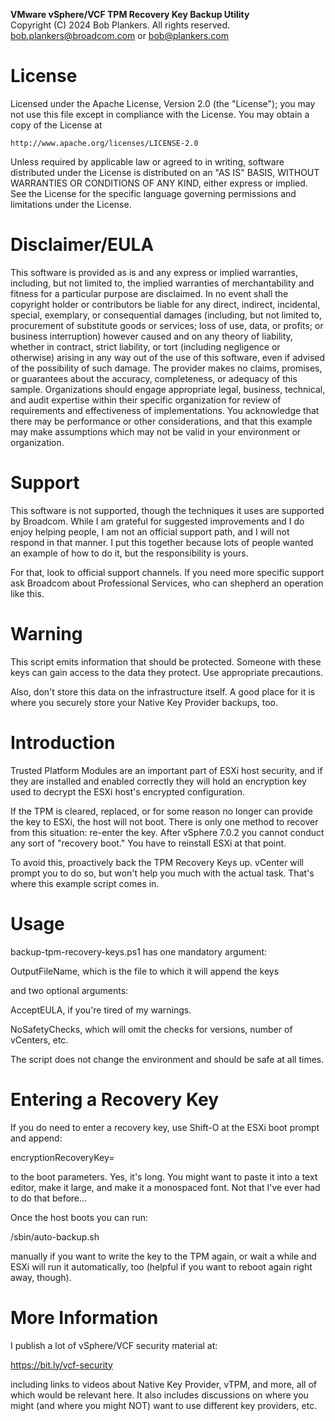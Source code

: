 **VMware vSphere/VCF TPM Recovery Key Backup Utility**  
Copyright (C) 2024 Bob Plankers. All rights reserved.  
bob.plankers@broadcom.com or bob@plankers.com  

License
===============	

Licensed under the Apache License, Version 2.0 (the "License");
you may not use this file except in compliance with the License.
You may obtain a copy of the License at

    http://www.apache.org/licenses/LICENSE-2.0

Unless required by applicable law or agreed to in writing, software
distributed under the License is distributed on an "AS IS" BASIS,
WITHOUT WARRANTIES OR CONDITIONS OF ANY KIND, either express or implied.
See the License for the specific language governing permissions and
limitations under the License.

Disclaimer/EULA
===============

This software is provided as is and any express or implied warranties,
including, but not limited to, the implied warranties of merchantability and
fitness for a particular purpose are disclaimed. In no event shall the
copyright holder or contributors be liable for any direct, indirect,
incidental, special, exemplary, or consequential damages (including, but not
limited to, procurement of substitute goods or services; loss of use, data,
or profits; or business interruption) however caused and on any theory of
liability, whether in contract, strict liability, or tort (including
negligence or otherwise) arising in any way out of the use of this software,
even if advised of the possibility of such damage. The provider makes no
claims, promises, or guarantees about the accuracy, completeness, or adequacy
of this sample. Organizations should engage appropriate legal, business,
technical, and audit expertise within their specific organization for review
of requirements and effectiveness of implementations. You acknowledge that
there may be performance or other considerations, and that this example may
make assumptions which may not be valid in your environment or organization.

Support
===============

This software is not supported, though the techniques it uses are supported by 
Broadcom. While I am grateful for suggested improvements and I do enjoy
helping people, I am not an official support path, and I will not respond
in that manner. I put this together because lots of people wanted an example 
of how to do it, but the responsibility is yours.

For that, look to official support channels. If you need more specific
support ask Broadcom about Professional Services, who can shepherd an
operation like this.

Warning
=======

This script emits information that should be protected. Someone with these keys
can gain access to the data they protect. Use appropriate precautions.

Also, don't store this data on the infrastructure itself. A good place for it
is where you securely store your Native Key Provider backups, too.

Introduction
============

Trusted Platform Modules are an important part of ESXi host security, and if
they are installed and enabled correctly they will hold an encryption key
used to decrypt the ESXi host's encrypted configuration.

If the TPM is cleared, replaced, or for some reason no longer can provide the
key to ESXi, the host will not boot. There is only one method to recover from
this situation: re-enter the key. After vSphere 7.0.2 you cannot conduct any
sort of "recovery boot." You have to reinstall ESXi at that point.

To avoid this, proactively back the TPM Recovery Keys up. vCenter will prompt
you to do so, but won't help you much with the actual task. That's where this
example script comes in.

Usage
=====

backup-tpm-recovery-keys.ps1 has one mandatory argument:

OutputFileName, which is the file to which it will append the keys

and two optional arguments:

AcceptEULA, if you're tired of my warnings.

NoSafetyChecks, which will omit the checks for versions, number of vCenters, etc.

The script does not change the environment and should be safe at all times.

Entering a Recovery Key
=======================

If you do need to enter a recovery key, use Shift-O at the ESXi boot prompt and
append:

encryptionRecoveryKey=<YOUR KEY>

to the boot parameters. Yes, it's long. You might want to paste it into a text
editor, make it large, and make it a monospaced font. Not that I've ever had
to do that before...

Once the host boots you can run:

/sbin/auto-backup.sh

manually if you want to write the key to the TPM again, or wait a while and ESXi
will run it automatically, too (helpful if you want to reboot again right away,
though).

More Information
================

I publish a lot of vSphere/VCF security material at:

https://bit.ly/vcf-security

including links to videos about Native Key Provider, vTPM, and more, all of which
would be relevant here. It also includes discussions on where you might (and where
you might NOT) want to use different key providers, etc.
